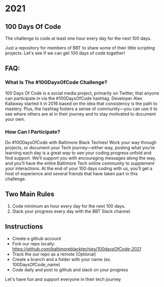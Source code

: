 # 2021
## 100 Days Of Code

The challenge to code at least one hour every day for the next 100 days.

Just a repository for members of BBT to share some of their little scripting projects. Let's see if we can get 100 days of code together!

## FAQ:

### What Is The #100DaysOfCode Challenge?

  100 Days Of Code is a social media project, primarily on Twitter, that anyone can participate in via the #100DaysOfCode hashtag. Developer Alex Kallaway started it in 2016 based   on the idea that consistency is the path to mastery. Plus, the hashtag fosters a sense of community—you can use it to see where others are at in their journey and to stay  motivated to document your own.

### How Can I Participate?

  Do #100DaysOfCode with Baltimore Black Techies! Work your way through projects, or document your Tech journey—either way, posting what you’re learning each day is a great way to see your coding progress unfold and find support. We’ll support you with encouraging messages along the way, and you’ll have the entire Baltimore Tech online community to supplement your interactions. At the end of your 100 days coding with us, you’ll get a host of experience and several friends that have taken part in this challenge.

## Two Main Rules

1.  Code minimum an hour every day for the next 100 days.
2.  Slack your progress every day with the BBT Slack channel.

## Instructions

* Create a github account
* Fork our repo locally: https://github.com/baltimoreblacktechies/100daysOfCode-2021
* Track the our repo as a remote (Optional)
* Create a branch and a folder with your name (ex. 100DaysOfCode_name)
* Code daily and post to github and slack on your progress


Let's have fun and support everyone in their tech journey


